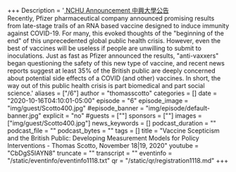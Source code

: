 +++
Description = '[ NCHU Announcement 中興大學公告 ](https://www2.nchu.edu.tw/news-detail/id/49917)  <br /> Recently, Pfizer pharmaceutical company announced promising results from late-stage trails of an RNA based vaccine designed to induce immunity against COVID-19.  For many, this evoked thoughts of the "beginning of the end" of this unprecedented global public health crisis. However, even the best of vaccines will be useless if people are unwilling to submit to inoculations.  Just as fast as Pfizer announced the results, "anti-vaxxers" began questioning the safety of this new type of vaccine, and recent news reports suggest at least 35% of the British public are deeply concerned about potential side effects of a COVID (and other) vaccines.  In short, the way out of this public health crisis is part biomedical and part social science.'
aliases = ["/6"]
author = "thomasscotto"
categories = []
date = "2020-10-16T04:10:01-05:00"
episode = "6"
episode_image = "img/guest/Scotto400.jpg"
#episode_banner = "img/episode/default-banner.jpg"
explicit = "no"
#guests = [""]
sponsors = [""]
images = ["img/guest/Scotto400.jpg"]
news_keywords = []
podcast_duration = ""
podcast_file = ""
podcast_bytes = ""
tags = []
title = "Vaccine Scepticism and the British Public:  Developing Measurement Models for Policy Interventions - Thomas Scotto, November 18|19, 2020"
youtube = "CbDgS5IAYN8"
truncate = ""
transcript = ""
eventinfo = "/static/eventinfo/eventinfo1118.txt"
qr = "/static/qr/registration1118.md"
+++
